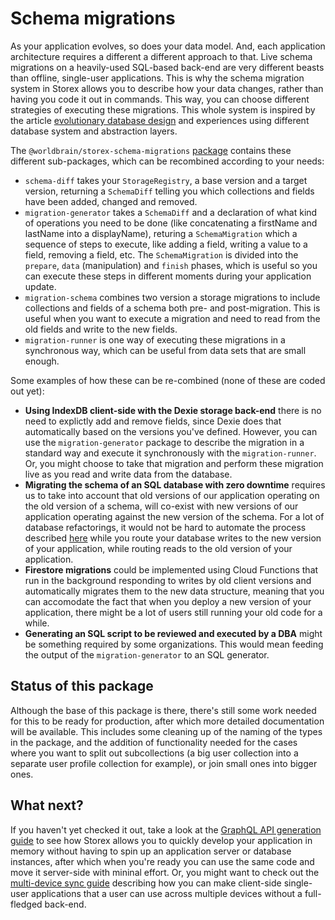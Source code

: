 # Schema migrations

As your application evolves, so does your data model. And, each application architecture requires a different a different approach to that. Live schema migrations on a heavily-used SQL-based back-end are very different beasts than offline, single-user applications. This is why the schema migration system in Storex allows you to describe how your data changes, rather than having you code it out in commands. This way, you can choose different strategies of executing these migrations. This whole system is inspired by the article [evolutionary database design](https://www.martinfowler.com/articles/evodb.html) and experiences using different database system and abstraction layers.

The `@worldbrain/storex-schema-migrations` [package](https://github.com/WorldBrain/storex-schema-migrations) contains these different sub-packages, which can be recombined according to your needs:

- `schema-diff` takes your `StorageRegistry`, a base version and a target version, returning a `SchemaDiff` telling you which collections and fields have been added, changed and removed.
- `migration-generator` takes a `SchemaDiff` and a declaration of what kind of operations you need to be done (like concatenating a firstName and lastName into a displayName), returing a `SchemaMigration` which a sequence of steps to execute, like adding a field, writing a value to a field, removing a field, etc. The `SchemaMigration` is divided into the `prepare`, `data` (manipulation) and `finish` phases, which is useful so you can execute these steps in different moments during your application update.
- `migration-schema` combines two version a storage migrations to include collections and fields of a schema both pre- and post-migration. This is useful when you want to execute a migration and need to read from the old fields and write to the new fields.
- `migration-runner` is one way of executing these migrations in a synchronous way, which can be useful from data sets that are small enough.

Some examples of how these can be re-combined (none of these are coded out yet):

- **Using IndexDB client-side with the Dexie storage back-end** there is no need to explictly add and remove fields, since Dexie does that automatically based on the versions you've defined. However, you can use the `migration-generator` package to describe the migration in a standard way and execute it synchronously with the `migration-runner`. Or, you might choose to take that migration and perform these migration live as you read and write data from the database.
- **Migrating the schema of an SQL database with zero downtime** requires us to take into account that old versions of our application operating on the old version of a schema, will co-exist with new versions of our application operating against the new version of the schema. For a lot of database refactorings, it would not be hard to automate the process described [here](https://www.martinfowler.com/articles/evodb.html#TransitionPhase) while you route your database writes to the new version of your application, while routing reads to the old version of your application.
- **Firestore migrations** could be implemented using Cloud Functions that run in the background responding to writes by old client versions and automatically migrates them to the new data structure, meaning that you can accomodate the fact that when you deploy a new version of your application, there might be a lot of users still running your old code for a while.
- **Generating an SQL script to be reviewed and executed by a DBA** might be something required by some organizations. This would mean feeding the output of the `migration-generator` to an SQL generator.

## Status of this package

Although the base of this package is there, there's still some work needed for this to be ready for production, after which more detailed documentation will be available. This includes some cleaning up of the naming of the types in the package, and the addition of functionality needed for the cases where you want to split out subcollections (a big user collection into a separate user profile collection for example), or join small ones into bigger ones.

## What next?

If you haven't yet checked it out, take a look at the [GraphQL API generation guide](/guide/graphql-api/) to see how Storex allows you to quickly develop your application in memory without having to spin up an application server or database instances, after which when you're ready you can use the same code and move it server-side with mininal effort. Or, you might want to check out the [multi-device sync guide](/guide/multi-device-sync/) describing how you can make client-side single-user applications that a user can use across multiple devices without a full-fledged back-end.
